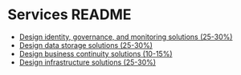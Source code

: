 # Services README

* [Design identity, governance, and monitoring solutions (25-30%)](./identity-gov-monitoring/README.md)
* [Design data storage solutions (25-30%)](./storage/README.md)
* [Design business continuity solutions (10-15%)](./business-continuity/README.md)
* [Design infrastructure solutions (25-30%)](./infrastructure/README.md)